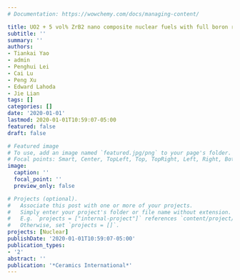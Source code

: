 ```yaml
---
# Documentation: https://wowchemy.com/docs/managing-content/

title: UO2 + 5 vol% ZrB2 nano composite nuclear fuels with full boron retention and enhanced oxidation resistance
subtitle: ''
summary: ''
authors:
- Tiankai Yao
- admin
- Penghui Lei
- Cai Lu
- Peng Xu
- Edward Lahoda
- Jie Lian
tags: []
categories: []
date: '2020-01-01'
lastmod: 2020-01-01T10:59:07-05:00
featured: false
draft: false

# Featured image
# To use, add an image named `featured.jpg/png` to your page's folder.
# Focal points: Smart, Center, TopLeft, Top, TopRight, Left, Right, BottomLeft, Bottom, BottomRight.
image:
  caption: ''
  focal_point: ''
  preview_only: false

# Projects (optional).
#   Associate this post with one or more of your projects.
#   Simply enter your project's folder or file name without extension.
#   E.g. `projects = ["internal-project"]` references `content/project/deep-learning/index.md`.
#   Otherwise, set `projects = []`.
projects: [Nuclear]
publishDate: '2020-01-01T10:59:07-05:00'
publication_types:
- '2'
abstract: ''
publication: '*Ceramics International*'
---
```

